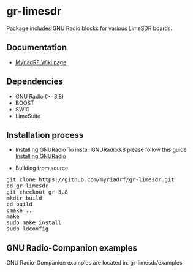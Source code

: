 # gr-limesdr

Package includes GNU Radio blocks for various LimeSDR boards.

## Documentation

* [MyriadRF Wiki page](https://wiki.myriadrf.org/Gr-limesdr_Plugin_for_GNURadio)

## Dependencies
 
* GNU Radio (>=3.8)
* BOOST
* SWIG
* LimeSuite

## Installation process

* Installing GNURadio
To install GNURadio3.8 please follow this guide [Installing GNURadio](https://wiki.gnuradio.org/index.php/InstallingGR)

* Building from source
<pre>
git clone https://github.com/myriadrf/gr-limesdr.git
cd gr-limesdr
git checkout gr-3.8
mkdir build
cd build
cmake ..
make
sudo make install
sudo ldconfig
</pre>

## GNU Radio-Companion examples

GNU Radio-Companion examples are located in:
gr-limesdr/examples

